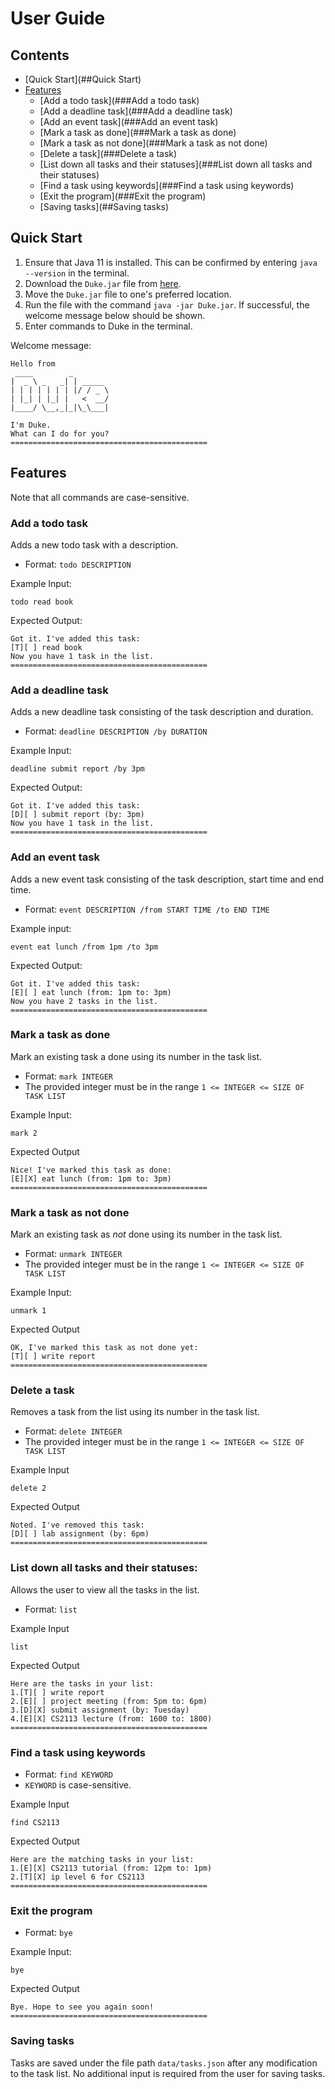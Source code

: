 # User Guide


## Contents
- [Quick Start](##Quick Start)
- [Features](##Features)
    - [Add a todo task](###Add a todo task)
    - [Add a deadline task](###Add a deadline task)
    - [Add an event task](###Add an event task)
    - [Mark a task as done](###Mark a task as done)
    - [Mark a task as not done](###Mark a task as not done)
    - [Delete a task](###Delete a task)
    - [List down all tasks and their statuses](###List down all tasks and their statuses)
    - [Find a task using keywords](###Find a task using keywords)
    - [Exit the program](###Exit the program)
    - [Saving tasks](##Saving tasks)

## Quick Start
1. Ensure that Java 11 is installed. This can be confirmed by entering `java --version` in the terminal.
2. Download the `Duke.jar` file from [here](https://github.com/ysl-28/ip/releases/tag/v0.2).
3. Move the `Duke.jar` file to one's preferred location.
4. Run the file with the command `java -jar Duke.jar`. If successful, the welcome message below should be shown.
5. Enter commands to Duke in the terminal.

Welcome message:
```
Hello from
 ____        _
|  _ \ _   _| | _____
| | | | | | | |/ / _ \
| |_| | |_| |   <  __/
|____/ \__,_|_|\_\___|

I'm Duke.
What can I do for you?
============================================
```

## Features 
Note that all commands are case-sensitive.
### Add a todo task
Adds a new todo task with a description.
- Format: `todo DESCRIPTION`

Example Input:
```
todo read book
```
Expected Output:
```
Got it. I've added this task:
[T][ ] read book
Now you have 1 task in the list.
============================================

```

### Add a deadline task

Adds a new deadline task consisting of the task description and duration.
- Format: `deadline DESCRIPTION /by DURATION`

Example Input:
```
deadline submit report /by 3pm
```

Expected Output:
```
Got it. I've added this task:
[D][ ] submit report (by: 3pm)
Now you have 1 task in the list.
============================================
```

### Add an event task
Adds a new event task consisting of the task description, start time and end time.
- Format: `event DESCRIPTION /from START TIME /to END TIME`

Example input:
```agsl
event eat lunch /from 1pm /to 3pm
```

Expected Output:
```
Got it. I've added this task:
[E][ ] eat lunch (from: 1pm to: 3pm)
Now you have 2 tasks in the list.
============================================
```

### Mark a task as done
Mark an existing task a done using its number in the task list.
- Format: `mark INTEGER`
- The provided integer must be in the range `1 <= INTEGER <= SIZE OF TASK LIST`


Example Input:
```
mark 2
```

Expected Output
```
Nice! I've marked this task as done:
[E][X] eat lunch (from: 1pm to: 3pm)
============================================
```
### Mark a task as not done
Mark an existing task as _not_ done using its number in the task list.
- Format: `unmark INTEGER`
- The provided integer must be in the range `1 <= INTEGER <= SIZE OF TASK LIST`

Example Input:
```
unmark 1
```
Expected Output
```
OK, I've marked this task as not done yet:
[T][ ] write report
============================================
```
### Delete a task
Removes a task from the list using its number in the task list.
- Format: `delete INTEGER`
- The provided integer must be in the range `1 <= INTEGER <= SIZE OF TASK LIST`

Example Input
```
delete 2
```

Expected Output
```
Noted. I've removed this task:
[D][ ] lab assignment (by: 6pm)
============================================
```
### List down all tasks and their statuses:
Allows the user to view all the tasks in the list.
- Format: `list`

Example Input
```
list
```

Expected Output
```
Here are the tasks in your list:
1.[T][ ] write report
2.[E][ ] project meeting (from: 5pm to: 6pm)
3.[D][X] submit assignment (by: Tuesday)
4.[E][X] CS2113 lecture (from: 1600 to: 1800)
============================================
```

### Find a task using keywords
- Format: `find KEYWORD`
- `KEYWORD` is case-sensitive.

Example Input
```
find CS2113
```

Expected Output
```
Here are the matching tasks in your list:
1.[E][X] CS2113 tutorial (from: 12pm to: 1pm)
2.[T][X] ip level 6 for CS2113
============================================
```
### Exit the program
- Format: `bye`

Example Input:
```
bye
```

Expected Output
```
Bye. Hope to see you again soon!
============================================
```

### Saving tasks
Tasks are saved under the file path `data/tasks.json` after any modification to the task list. No additional input is required from the user for saving tasks.

